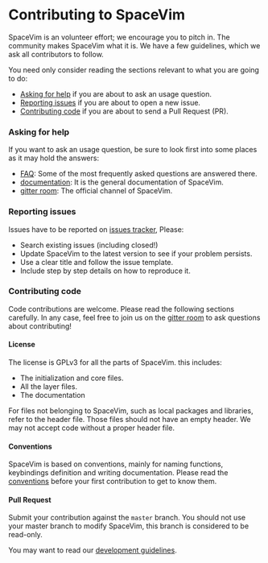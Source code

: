 <!-- Copyright (c) 2016-2019 Wang Shidong & Contributors -->
<!-- Author: Wang Shidong < wsdjeg at 163.com > -->
<!-- URL: https://spacevim.org -->
<!-- License: GPLv3 -->

# Contributing to SpaceVim

SpaceVim is an volunteer effort; we encourage you to pitch in. The community makes SpaceVim what it is.
We have a few guidelines, which we ask all contributors to follow.

You need only consider reading the sections relevant to what you are going to do:

- [Asking for help](#asking-for-help) if you are about to ask an usage question.
- [Reporting issues](#reporting-issues) if you are about to open a new issue.
- [Contributing code](#contributing-code) if you are about to send a Pull Request (PR).

### Asking for help

If you want to ask an usage question, be sure to look first into some places as it may hold the answers:
- [FAQ](https://spacevim.org/faq/): Some of the most frequently asked questions are answered there.
- [documentation](https://spacevim.org/documentation/): It is the general documentation of SpaceVim.
- [gitter room](https://gitter.im/SpaceVim/SpaceVim): The official channel of SpaceVim.

### Reporting issues

Issues have to be reported on [issues tracker](https://github.com/SpaceVim/SpaceVim/issues), Please:

- Search existing issues (including closed!)
- Update SpaceVim to the latest version to see if your problem persists.
- Use a clear title and follow the issue template.
- Include step by step details on how to reproduce it.

### Contributing code

Code contributions are welcome. Please read the following sections carefully.
In any case, feel free to join us on the [gitter room](https://gitter.im/SpaceVim/SpaceVim) to ask
questions about contributing!

#### License

The license is GPLv3 for all the parts of SpaceVim. this includes:

- The initialization and core files.
- All the layer files.
- The documentation

For files not belonging to SpaceVim, such as local packages and libraries, refer to the header file.
Those files should not have an empty header. We may not accept code without a proper header file.

#### Conventions

SpaceVim is based on conventions, mainly for naming functions, keybindings definition and writing
documentation. Please read the [conventions](https://spacevim.org/conventions/) before your first contribution to get to know them.

#### Pull Request

Submit your contribution against the `master` branch. You should not use your master branch
to modify SpaceVim, this branch is considered to be read-only.

You may want to read our [development guidelines](https://spacevim.org/development/).

